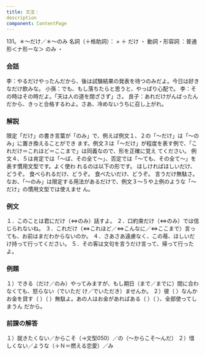 ```yaml
---
title: 文法：
description
component: ContentPage
---
```



131。＊～だけ／＊～のみ
名詞（＋格助詞）： × ＋ だけ ・
動詞・形容詞 ：普通形＜ナ形ーな＞ のみ ・
### 会話
李：やるだけやったんだから、後は試験結果の発表を待つのみだよ。今日は好きなだけ飲みな。 小孫：でも、もし落ちたらと思うと、やっぱり心配で。
李：その時はその時だよ。「天は人の道を閉ざさず」さ。
良子：あれだけがんばったんだから、きっと合格するわよ。さあ、冷めないうちに召し上がれ。
### 解説
限定「だけ」の書き言葉が「のみ」で、例えば例文１、２の「～だけ」は「～のみ」に置き換えることができ ます。例文３は「～だけ」が程度を表す例で、「これだけ＝これほど＝ここまで」は同義なので、形を正確に覚え てください。
例文４、５は肯定では「～ば、その全て～」、否定では「～ても、その全て～」を表す慣用文型です。よく使わ れるのは以下の形です。
ほしければほしいだけ、どうぞ。
食べられるだけ、どうぞ。
食べたいだけ、どうぞ。
言うだけ無駄さ。 なお、「～のみ」は限定する用法があるだけで、例文３～５や上例のような「～だけ」の慣用文型では使えませ
ん。
### 例文
１．このことは君にだけ（⇔のみ）話すよ。
２．口約束だけ（⇔のみ）では信じられないね。
３．これだけ（⇔これほど／⇔こんなに／⇔ここまで）言っても、お前はまだわからないのか。
４．さあさあ遠慮なく、この苺、ほしいだけ持って行ってください。
５．その客は文句を言うだけ言って、帰って行ったよ。
### 例題
１）できる（だけ／のみ）やってみますが、もし期日（まで／までに）間に合わなくても、怒らない（でいただ け／でいただき）ませんか。
２）彼（ ）なんかお金を貸す（ ）（ ）無駄よ。あの人はお金があればある（ ）（ ）、全部使ってしまうん だから。
### 前課の解答
１）就きたくない／からこそ（→文型050）／の（～からこそ～んだ）
２）惜しくない／ような（＋Ｎ＝燃える恋愛）／み
